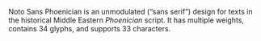 Noto Sans Phoenician is an unmodulated (“sans serif”) design for texts in the historical Middle Eastern _Phoenician_ script. It has multiple weights, contains 34 glyphs, and supports 33 characters.